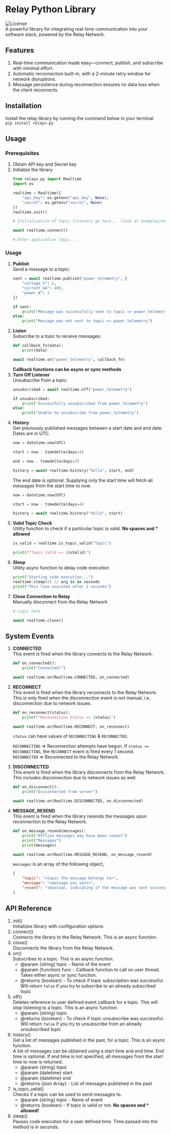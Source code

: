 # Relay Python Library
![License](https://img.shields.io/badge/Apache_2.0-green?label=License)<br>
A powerful library for integrating real-time communication into your software stack, powered by the Relay Network.

## Features
1. Real-time communication made easy—connect, publish, and subscribe with minimal effort.
2. Automatic reconnection built-in, with a 2-minute retry window for network disruptions.
3. Message persistence during reconnection ensures no data loss when the client reconnects.

## Installation
Install the relay library by running the command below in your terminal<br>
`pip install relayx-py`

## Usage
### Prerequisites
1. Obtain API key and Secret key
2. Initialize the library
    ```python
    from relayx_py import Realtime
    import os

    realtime = Realtime({
        "api_key": os.getenv("api_key", None),
        "secret": os.getenv("secret", None)
    })
    realtime.init()

    # Initialization of topic listeners go here... (look at examples/example_chat.js for full implementation)

    await realtime.connect()

    # Other application logic...
    ```

### Usage
1. <b>Publish</b><br>
Send a message to a topic:<br>
    ```python
    sent = await realtime.publish("power_telemetry", {
        "voltage_V": 5,
        "current_mA": 400,
        "power_W": 2 
    })

    if sent:
        print("Message was successfully sent to topic => power_telemetry")
    else:
        print("Message was not sent to topic => power_telemetry")
    ```
2. <b>Listen</b><br>
Subscribe to a topic to receive messages:<br>
    ```python
    def callback_fn(data):
        print(data)
    
    await realtime.on("power_telemetry", callback_fn)
    ```
    <b>Callback functions can be async or sync methods</b>
3. <b>Turn Off Listener</b><br>
Unsubscribe from a topic:<br>
    ```python
    unsubscribed = await realtime.off("power_telemetry")

    if unsubscribed:
        print("Successfully unsubscribed from power_telemetry")
    else:
        print("Unable to unsubscribe from power_telemetry")
    ```
4. <b>History</b><br>
Get previously published messages between a start date and end date. Dates are in UTC.
    ```python
    now = datetime.now(UTC)

    start = now - timedelta(days=4)

    end = now - timedelta(days=2)

    history = await realtime.history("hello", start, end)
    ```
    The end date is optional. Supplying only the start time will fetch all messages from the start time to now.
    ```python
    now = datetime.now(UTC)

    start = now - timedelta(days=4)

    history = await realtime.history("hello", start)
    ```
5. <b>Valid Topic Check</b><br>
Utility function to check if a particular topic is valid. <b>No spaces and * allowed</b>
    ```python
    is_valid = realtime.is_topic_valid("topic")

    print(f"Topic Valid => {isValid}")
    ```
6. <b>Sleep</b><br>
Utility async function to delay code execution
    ```python
    print("Starting code execution...")
    realtime.sleep(2) // arg is in seconds
    print("This line executed after 2 seconds")
    ```
7. <b>Close Connection to Relay</b><br>
Manually disconnect from the Relay Network
    ```python
    # Logic here

    await realtime.close()
    ```

## System Events
1. <b>CONNECTED</b><br>
This event is fired when the library connects to the Relay Network.
    ```python
    def on_connected():
        print("Connected!")

    await realtime.on(Realtime.CONNECTED, on_connected)
    ```

2. <b>RECONNECT</b><br>
This event is fired when the library reconnects to the Relay Network. This is only fired when the disconnection event is not manual, i.e, disconnection due to network issues.
    ```python
    def on_reconnect(status):
        print(f"Reconnection Status => {status}")

    await realtime.on(Realtime.RECONNECT, on_reconnect)
    ```
    `status` can have values of `RECONNECTING` & `RECONNECTED`.

    `RECONNECTING` => Reconnection attempts have begun. If `status == RECONNECTING`, the `RECONNECT` event is fired every 1 second.<br>
    `RECONNECTED` => Reconnected to the Relay Network.
3. <b>DISCONNECTED</b><br>
This event is fired when the library disconnects from the Relay Network. This includes disconnection due to network issues as well.
    ```python
    def on_disconnect():
        print("Disconnected from server")
    
    await realtime.on(Realtime.DISCONNECTED, on_disconnected)
    ```
4. <b>MESSAGE_RESEND</b><br>
This event is fired when the library resends the messages upon reconnection to the Relay Network.
    ```python
    def on_message_resend(messages):
        print("Offline messages may have been resent")
        print("Messages")
        print(messages)

    await realtime.on(Realtime.MESSAGE_RESEND, on_message_resend)
    ```
    `messages` is an array of the following object,<br>
    ```json
    {
        "topic": "<topic the message belongs to>",
        "message": "<message you sent>",
        "resent": "<boolean, indicating if the message was sent successully>"
    }
    ```

## API Reference
1. init()<br>
Initializes library with configuration options
2. connect()<br>
Connects the library to the Relay Network. This is an async function.
3. close()<br>
Disconnects the library from the Relay Network.
3. on()<br>
Subscribes to a topic. This is an async function.
     * @param {string} topic - Name of the event
     * @param {function} func - Callback function to call on user thread. Takes either async or sync function.
     * @returns {boolean} - To check if topic subscription was successful. Will return `false` if you try to subscribe to an already subscribed topic
3. off()<br>
Deletes reference to user defined event callback for a topic. This will stop listening to a topic. This is an async function.
     * @param {string} topic 
     * @returns {boolean} - To check if topic unsubscribe was successful. Will return `false` if you try to unsubscribe from an already unsubscribed topic
4. history()<br>
Get a list of messages published in the past, for a topic. This is an async function.<br>
A list of messages can be obtained using a start time and end time. End time is optional. If end time is not specified, all messages from the start time to now is returned.
     * @param {string} topic 
     * @param {datetime} start
     * @param {datetime} end
     * @returns {json Array} - List of messages published in the past
5. is_topic_valid()<br>
Checks if a topic can be used to send messages to.
     * @param {string} topic - Name of event
     * @returns {boolean} - If topic is valid or not. <b>No spaces and * allowed!</b>
6. sleep()<br>
Pauses code execution for a user defined time. Time passed into the method is in seconds.